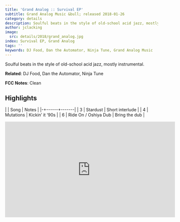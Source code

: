 ```yaml
---
title: 'Grand Analog :: Survival EP'
subtitle: Grand Analog Music &bull; released 2018-01-26
category: details
description: Soulful beats in the style of old-school acid jazz, mostly instrumental.
author: jclacking
image:
  src: details/2018/grand_analog.jpg
index: Survival EP, Grand Analog
tags: ''
keywords: DJ Food, Dan the Automator, Ninja Tune, Grand Analog Music
---
```

Soulful beats in the style of old-school acid jazz, mostly instrumental.<!--more-->

**Related**: DJ Food, Dan the Automator, Ninja Tune

**FCC Notes**: Clean

## Highlights

| | Song | Notes |
|-+------+-------|
| 3 | Stardust | Short interlude |
| 4 | Mutations | Kickin’ it ‘90s |
| 6 | Ride On  / Oshiya Dub | Bring the dub |

<div class="tlo-detail-video"><iframe width="560" height="315" src="https://www.youtube.com/embed/VZhhb5xjQCQ" frameborder="0" allow="autoplay; encrypted-media" allowfullscreen></iframe></div>

